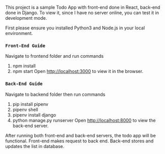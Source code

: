 This project is a sample Todo App with front-end done in React, back-end done in Django.
To view it, since I have no server online, you can test it in development mode.

First please ensure you installed Python3 and Node.js in your local environment.

### `Front-End Guide`
Navigate to frontend folder and run commands
1. npm install
2. npm start 
Open [http://localhost:3000](http://localhost:3000) to view it in the browser.


### `Back-End Guide`
Navigate to backend folder then run commands
1. pip install pipenv
2. pipenv shell
3. pipenv install django
4. python manage.py runserver
Open [http://localhost:8000](http://localhost:8000) to view the back-end server.

After running both front-end and back-end servers, the todo app will be functional. 
Front-end makes request to back end. Back-end stores and updates the list in database.
